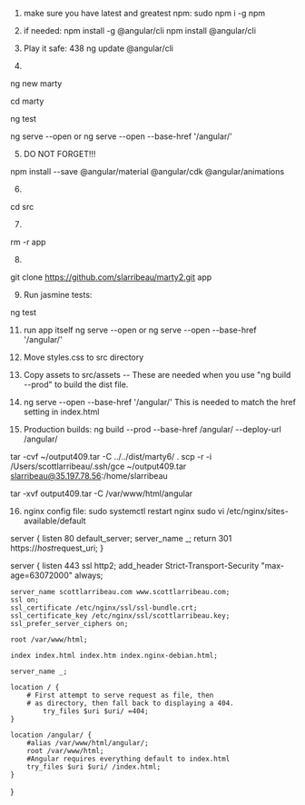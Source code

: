 1) make sure you have latest and greatest npm:
sudo npm i -g npm


2) if needed:
npm install -g @angular/cli
npm install @angular/cli


3) Play it safe:
  438  ng update @angular/cli



4) 

ng new marty

cd marty

ng test

ng serve --open
or
ng serve --open --base-href '/angular/'








5) DO NOT FORGET!!!

npm install --save @angular/material @angular/cdk @angular/animations



6) 

cd src


 



7) 

rm -r app



8) 

git clone https://github.com/slarribeau/marty2.git app



9) Run jasmine tests:

ng test



11) run app itself
ng serve --open
or
ng serve --open --base-href '/angular/'


12) Move styles.css to src directory 
13) Copy assets to src/assets -- These are needed when you use "ng build --prod" to build the dist file.

14) ng serve --open --base-href '/angular/'
This is needed to match the href setting in index.html

<!doctype html>
<html lang="en">
<head>
  <meta charset="utf-8">
  <title>Baseball 2018</title>
  <base href="/angular/">

  <meta name="viewport" content="width=device-width, initial-scale=1">
  <link rel="icon" type="image/x-icon" href="favicon.ico">
</head>
<body>
  <app-root></app-root>
</body>
</html>

15) Production builds:
ng build --prod --base-href /angular/ --deploy-url /angular/

tar -cvf ~/output409.tar -C ../../dist/marty6/ .
scp -r -i /Users/scottlarribeau/.ssh/gce ~/output409.tar slarribeau@35.197.78.56:/home/slarribeau

tar -xvf output409.tar -C /var/www/html/angular

16) nginx config file:
sudo systemctl restart nginx
sudo vi /etc/nginx/sites-available/default

server {
    listen 80 default_server;
    server_name _;
    return 301 https://$host$request_uri;
}

server {
	listen 443 ssl http2;
        add_header Strict-Transport-Security "max-age=63072000" always;

	server_name scottlarribeau.com www.scottlarribeau.com;
	ssl on;
	ssl_certificate /etc/nginx/ssl/ssl-bundle.crt;
	ssl_certificate_key /etc/nginx/ssl/scottlarribeau.key;
	ssl_prefer_server_ciphers on;

	root /var/www/html;

	index index.html index.htm index.nginx-debian.html;

	server_name _;

	location / {
		# First attempt to serve request as file, then
		# as directory, then fall back to displaying a 404.
	        try_files $uri $uri/ =404;
	}

	location /angular/ {
		#alias /var/www/html/angular/;
		root /var/www/html;
		#Angular requires everything default to index.html
		try_files $uri $uri/ /index.html;
	}
}

